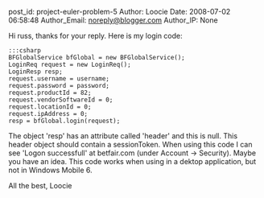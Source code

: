 post_id: project-euler-problem-5
Author: Loocie
Date: 2008-07-02 06:58:48
Author_Email: noreply@blogger.com
Author_IP: None

Hi russ, thanks for your reply. Here is my login code:

    :::csharp
    BFGlobalService bfGlobal = new BFGlobalService();
    LoginReq request = new LoginReq();
    LoginResp resp;
    request.username = username;
    request.password = password;
    request.productId = 82;
    request.vendorSoftwareId = 0;
    request.locationId = 0;
    request.ipAddress = 0;
    resp = bfGlobal.login(request);

The object 'resp' has an attribute called 'header' and this is null. This
header object should contain a sessionToken. When using this code I can see
'Logon successfull' at betfair.com (under Account -> Security). Maybe you have
an idea. This code works when using in a dektop application, but not in
Windows Mobile 6.

All the best, Loocie
